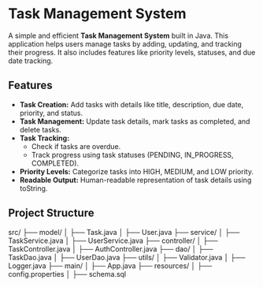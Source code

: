 # Task Management System

A simple and efficient **Task Management System** built in Java. This application helps users manage tasks by adding, updating, and tracking their progress. It also includes features like priority levels, statuses, and due date tracking.

## Features

- **Task Creation:** Add tasks with details like title, description, due date, priority, and status.
- **Task Management:** Update task details, mark tasks as completed, and delete tasks.
- **Task Tracking:** 
  - Check if tasks are overdue.
  - Track progress using task statuses (PENDING, IN_PROGRESS, COMPLETED).
- **Priority Levels:** Categorize tasks into HIGH, MEDIUM, and LOW priority.
- **Readable Output:** Human-readable representation of task details using toString.

## Project Structure

src/
├── model/
│   ├── Task.java
│   ├── User.java
├── service/
│   ├── TaskService.java
│   ├── UserService.java
├── controller/
│   ├── TaskController.java
│   ├── AuthController.java
├── dao/
│   ├── TaskDao.java
│   ├── UserDao.java
├── utils/
│   ├── Validator.java
│   ├── Logger.java
├── main/
│   ├── App.java
├── resources/
│   ├── config.properties
│   ├── schema.sql

